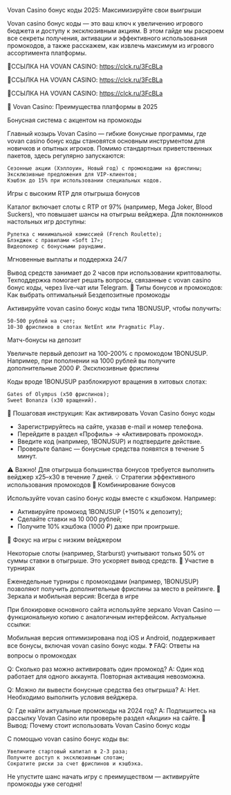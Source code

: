 Vovan Casino бонус коды 2025: Максимизируйте свои выигрыши

Vovan casino бонус коды — это ваш ключ к увеличению игрового бюджета и доступу к эксклюзивным акциям. В этом гайде мы раскроем все секреты получения, активации и эффективного использования промокодов, а также расскажем, как извлечь максимум из игрового ассортимента платформы.

🔗ССЫЛКА НА VOVAN CASINO: https://clck.ru/3FcBLa

🔗ССЫЛКА НА VOVAN CASINO: https://clck.ru/3FcBLa

🔗ССЫЛКА НА VOVAN CASINO: https://clck.ru/3FcBLa

🎰 Vovan Casino: Преимущества платформы в 2025

Бонусная система с акцентом на промокоды

Главный козырь Vovan Casino — гибкие бонусные программы, где vovan casino бонус коды становятся основным инструментом для новичков и опытных игроков. Помимо стандартных приветственных пакетов, здесь регулярно запускаются:

    Сезонные акции (Хэллоуин, Новый год) с промокодами на фриспины;
    Эксклюзивные предложения для VIP-клиентов;
    Кэшбэк до 15% при использовании специальных кодов.

Игры с высоким RTP для отыгрыша бонусов

Каталог включает слоты с RTP от 97% (например, Mega Joker, Blood Suckers), что повышает шансы на отыгрыш вейджера. Для поклонников настольных игр доступны:

    Рулетка с минимальной комиссией (French Roulette);
    Блэкджек с правилами «Soft 17»;
    Видеопокер с бонусными раундами.

Мгновенные выплаты и поддержка 24/7

Вывод средств занимает до 2 часов при использовании криптовалюты. Техподдержка помогает решать вопросы, связанные с vovan casino бонус коды, через live-чат или Telegram.
🎁 Типы бонусов и промокодов: Как выбрать оптимальный
Бездепозитные промокоды

Активируйте vovan casino бонус коды типа 1BONUSUP, чтобы получить:

    50-500 рублей на счет;
    10-30 фриспинов в слотах NetEnt или Pragmatic Play.

Матч-бонусы на депозит

Увеличьте первый депозит на 100-200% с промокодом 1BONUSUP. Например, при пополнении на 1000 рублей вы получите дополнительные 2000 ₽.
Эксклюзивные фриспины

Коды вроде 1BONUSUP разблокируют вращения в хитовых слотах:

    Gates of Olympus (x50 фриспинов);
    Sweet Bonanza (x30 вращений).

📌 Пошаговая инструкция: Как активировать Vovan Casino бонус коды

- Зарегистрируйтесь на сайте, указав e-mail и номер телефона.
- Перейдите в раздел «Профиль» → «Активировать промокод».
- Введите код (например, 1BONUSUP) и подтвердите действие.
- Проверьте баланс — бонусные средства появятся в течение 5 минут.

⚠️ Важно! Для отыгрыша большинства бонусов требуется выполнить вейджер х25–х30 в течение 7 дней.
💡 Стратегии эффективного использования промокодов
🔄 Комбинирование бонусов

Используйте vovan casino бонус коды вместе с кэшбэком. Например:

- Активируйте промокод 1BONUSUP (+150% к депозиту);
- Сделайте ставки на 10 000 рублей;
- Получите 10% кэшбэка (1000 ₽) даже при проигрыше.

🎯 Фокус на игры с низким вейджером

Некоторые слоты (например, Starburst) учитывают только 50% от суммы ставки в отыгрыше. Это ускоряет вывод средств.
📅 Участие в турнирах

Еженедельные турниры с промокодами (например, 1BONUSUP) позволяют получить дополнительные фриспины за место в рейтинге.
🔄 Зеркала и мобильная версия: Всегда в игре

При блокировке основного сайта используйте зеркало Vovan Casino — функциональную копию с аналогичным интерфейсом. Актуальные ссылки:

Мобильная версия оптимизирована под iOS и Android, поддерживает все бонусы, включая vovan casino бонус коды.
❓ FAQ: Ответы на вопросы о промокодах

Q: Сколько раз можно активировать один промокод?
A: Один код работает для одного аккаунта. Повторная активация невозможна.

Q: Можно ли вывести бонусные средства без отыгрыша?
A: Нет. Необходимо выполнить условия вейджера.

Q: Где найти актуальные промокоды на 2024 год?
A: Подпишитесь на рассылку Vovan Casino или проверьте раздел «Акции» на сайте.
🚀 Вывод: Почему стоит использовать Vovan Casino бонус коды

С помощью vovan casino бонус коды вы:

    Увеличите стартовый капитал в 2-3 раза;
    Получите доступ к эксклюзивным слотам;
    Сократите риски за счет фриспинов и кэшбэка.

Не упустите шанс начать игру с преимуществом — активируйте промокоды уже сегодня!
